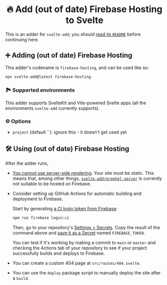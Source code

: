 <h1 align="center">🔥 Add (out of date) Firebase Hosting to Svelte</h1>

This is an adder for `svelte-add`; you should [read its `README`](https://github.com/svelte-add/svelte-add#readme) before continuing here.

## ➕ Adding (out of date) Firebase Hosting

This adder's codename is `firebase-hosting`, and can be used like so:

```sh
npx svelte-add@latest firebase-hosting
```

### 🏞 Supported environments

This adder supports SvelteKit and Vite-powered Svelte apps (all the environments `svelte-add` currently supports).

### ⚙️ Options

- `project` (default ``): ignore this - it doesn't get used yet

## 🛠 Using (out of date) Firebase Hosting

After the adder runs,

- [You _cannot_ use server-side rendering](https://github.com/svelte-add/firebase-hosting/issues/1). Your site must be static. This means that, among other things, [`svelte-add/graphql-server`](https://github.com/svelte-add/graphql-server) is currently not suitable to be hosted on Firebase.

- Consider setting up GitHub Actions for automatic building and deployment to Firebase.

  Start by generating [a CI login token from Firebase](https://firebase.google.com/docs/cli#cli-ci-systems):

  ```sh
  npm run firebase login:ci
  ```

  Then, go to your repository's [Settings > Secrets](https://docs.github.com/en/free-pro-team@latest/actions/reference/encrypted-secrets#creating-encrypted-secrets-for-a-repository). Copy the result of the command above and [save it as a Secret](https://docs.github.com/en/free-pro-team@latest/actions/reference/encrypted-secrets#creating-encrypted-secrets-for-a-repository) named `FIREBASE_TOKEN`.

  You can test if it's working by making a commit to `main` or `master` and checking the Actions tab of your repository to see if your project successfully builds and deploys to Firebase.

- You can create a custom 404 page at `src/routes/404.svelte`.

- You can use the `deploy` package script to manually deploy the site after a `build`.
